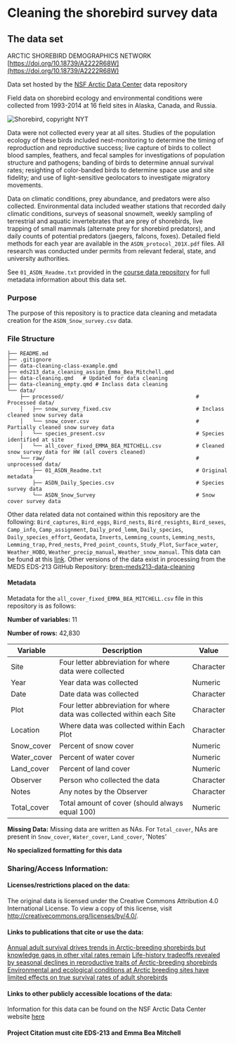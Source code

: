 # Cleaning the shorebird survey data 


## The data set

ARCTIC SHOREBIRD DEMOGRAPHICS NETWORK [https://doi.org/10.18739/A2222R68W](https://doi.org/10.18739/A2222R68W)

Data set hosted by the [NSF Arctic Data Center](https://arcticdata.io) data repository 

Field data on shorebird ecology and environmental conditions were collected from 1993-2014 at 16 field sites in Alaska, Canada, and Russia.

![Shorebird, copyright NYT](https://static01.nyt.com/images/2017/09/10/nyregion/10NATURE1/10NATURE1-superJumbo.jpg?quality=75&auto=webp)

Data were not collected every year at all sites. Studies of the population ecology of these birds included nest-monitoring to determine the timing of reproduction and reproductive success; live capture of birds to collect blood samples, feathers, and fecal samples for investigations of population structure and pathogens; banding of birds to determine annual survival rates; resighting of color-banded birds to determine space use and site fidelity; and use of light-sensitive geolocators to investigate migratory movements. 

Data on climatic conditions, prey abundance, and predators were also collected. Environmental data included weather stations that recorded daily climatic conditions, surveys of seasonal snowmelt, weekly sampling of terrestrial and aquatic invertebrates that are prey of shorebirds, live trapping of small mammals (alternate prey for shorebird predators), and daily counts of potential predators (jaegers, falcons, foxes). Detailed field methods for each year are available in the `ASDN_protocol_201X.pdf` files. All research was conducted under permits from relevant federal, state, and university authorities.

See `01_ASDN_Readme.txt` provided in the [course data repository](https://github.com/UCSB-Library-Research-Data-Services/bren-meds213-spring-2024-class-data) for full metadata information about this data set.

### Purpose 
The purpose of this repository is to practice data cleaning and metadata creation for the `ASDN_Snow_survey.csv` data. 

### File Structure

```
├── README.md
├── .gitignore
├── data-cleaning-class-example.qmd
├── eds213_data_cleaning_assign_Emma_Bea_Mitchell.qmd
├── data-cleaning.qmd   # Updated for data cleaning
├── data-cleaning_empty.qmd # Inclass data cleaning
└── data/
    ├── processed/                                          # Processed data/
    │   ├── snow_survey_fixed.csv                           # Inclass cleaned snow survey data
    │   └── snow_cover.csv                                  # Partially cleaned snow survey data
    │   └── species_present.csv                             # Species identified at site
    │   └── all_cover_fixed_EMMA_BEA_MITCHELL.csv           # Cleaned snow survey data for HW (all covers cleaned)
    └── raw/                                                # unprocessed data/
        ├── 01_ASDN_Readme.txt                              # Original metadata
        ├── ASDN_Daily_Species.csv                          # Species survey data
        └── ASDN_Snow_Survey                                # Snow cover survey data
```
Other data related data not contained within this repository are the following: `Bird_captures`, `Bird_eggs`, `Bird_nests`, `Bird_resights`, `Bird_sexes`, `Camp_info`, `Camp_assignment`, `Daily_pred_lemm`, `Daily_species`, `Daily_species_effort`, `Geodata`, `Inverts`, `Lemming_counts`,  `Lemming_nests`, `Lemming_trap`, `Pred_nests`, `Pred_point_counts`, `Study_Plot`, `Surface_water`, `Weather_HOBO`, `Weather_precip_manual`, `Weather_snow_manual`. This data can be found at this [link](https://arcticdata.io/catalog/view/doi:10.18739/A2222R68W). Other versions of the data exist in processing from the MEDS EDS-213 GitHub Repository: [bren-meds213-data-cleaning](https://github.com/UCSB-Library-Research-Data-Services/bren-meds213-data-cleaning)

#### Metadata
Metadata for the `all_cover_fixed_EMMA_BEA_MITCHELL.csv` file in this repository is as follows:

**Number of variables:** 11

**Number of rows:** 42,830

| Variable         | Description                        | Value               |
|---------------|------------------------------------|-----------------------|
| Site          | Four letter abbreviation for where data were collected                | Character      |
| Year        | Year data was collected          | Numeric                |
| Date          | Date data was collected        | Character |
| Plot       | Four letter abbreviation for where data was collected within each Site                      | Character  |
| Location  | Where data was collected within Each Plot                | Character            |
| Snow_cover         | Percent of snow cover                         | Numeric               |
| Water_cover          | Percent of water cover               | Numeric      |
| Land_cover        | Percent of land cover          | Numeric                |
| Observer          | Person who collected the data       | Character  |
| Notes       | Any notes by the Observer                      | Character   |
| Total_cover  | Total amount of cover (should always equal 100)              | Numeric           |

**Missing Data:** Missing data are written as NAs. For `Total_cover`, NAs are present in `Snow_cover`, `Water_cover`, `Land_cover`, 'Notes'

**No specialized formatting for this data**

### Sharing/Access Information:

#### Licenses/restrictions placed on the data:
The original data is licensed under the Creative Commons Attribution 4.0 International License. To view a copy of this license, visit http://creativecommons.org/licenses/by/4.0/.

#### Links to publications that cite or use the data:
[Annual adult survival drives trends in Arctic-breeding shorebirds but knowledge gaps in other vital rates remain](https://academic.oup.com/condor/article/122/3/duaa026/5857122)
[Life-history tradeoffs revealed by seasonal declines in reproductive traits of Arctic-breeding shorebirds](https://www.researchgate.net/publication/320616760_Life-history_tradeoffs_revealed_by_seasonal_declines_in_reproductive_traits_of_Arctic-breeding_shorebirds)
[Environmental and ecological conditions at Arctic breeding sites have limited effects on true survival rates of adult shorebirds](https://bioone.org/journals/the-auk/volume-135/issue-1/AUK-17-107.1/Environmental-and-ecological-conditions-at-Arctic-breeding-sites-have-limited/10.1642/AUK-17-107.1.full)

#### Links to other publicly accessible locations of the data:
Information for this data can be found on the NSF Arctic Data Center website [here](https://arcticdata.io/catalog/view/doi%3A10.18739%2FA2CD5M)

#### Project Citation must cite EDS-213 and Emma Bea Mitchell
